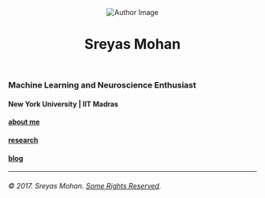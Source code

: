 <!DOCTYPE html>
<html lang="en-US">
<head>

<meta charset="utf-8">
<meta name="viewport" content="width=device-width, initial-scale=1.0">
<meta http-equiv="content-type" content="text/html; charset=utf-8">
<meta http-equiv="X-UA-Compatible" content="IE=edge">




<base href="https://sreyasmohan.github.io">

<title>Sreyas Mohan</title>

<meta name="generator" content="Hugo 0.21" />


  <link href="Page%28%22Sreyas%20Mohan%22%29" rel="alternate" type="application/rss+xml" title="Sreyas Mohan" />
  <link href="Page%28%22Sreyas%20Mohan%22%29" rel="feed" type="application/rss+xml" title="Sreyas Mohan" />




<link rel="stylesheet" href="https://fonts.googleapis.com/css?family=Lato:300,400|Roboto+Slab:400,700|Roboto:300,300i,400,400i,500,500i,700,700i">
<link rel="stylesheet" href="https://maxcdn.bootstrapcdn.com/bootstrap/3.3.7/css/bootstrap.min.css" integrity="sha384-BVYiiSIFeK1dGmJRAkycuHAHRg32OmUcww7on3RYdg4Va+PmSTsz/K68vbdEjh4u" crossorigin="anonymous">
<link rel="stylesheet" href="https://maxcdn.bootstrapcdn.com/font-awesome/4.6.3/css/font-awesome.min.css">
<link rel="stylesheet" href="https://sreyasmohan.github.io/css/main.css">




<link rel="apple-touch-icon" sizes="180x180" href="/apple-touch-icon.png">
<link rel="icon" type="image/png" href="/favicon-32x32.png" sizes="32x32">
<link rel="icon" type="image/png" href="/favicon-16x16.png" sizes="16x16">
<link rel="manifest" href="/manifest.json">
<link rel="mask-icon" href="/safari-pinned-tab.svg" color="#5bbad5">
<meta name="theme-color" content="#ffffff">

</head>
<body lang="en-US">
<div class="container">


<header class="row text-center header">
   <img src="img/headshot.jpg" alt="Author Image" class="img-circle text-center headshot"> 
  <h1 class="author">Sreyas Mohan</h1>
</header>


<section id="info-pane" class="row text-center info">
  
  <h3 class="intro">Machine Learning and Neuroscience Enthusiast</h3>
  
  
  <h4 class="description">New York University | IIT Madras</h4>
  
</section>


<section id="social-pane" class="row text-center social">
  
  
  <a href="https://plus.google.com/sreyasmohaniitm/about"><i class="fa fa-google-plus-official" aria-hidden="true"></i></a>
  
  
  <a href="https://facebook.com/coolsreyas"><i class="fa fa-facebook-official" aria-hidden="true"></i></a>
  
  
  
  
  <a href="https://linkedin.com/in/sreyas-mohan-b82a3594"><i class="fa fa-linkedin" aria-hidden="true"></i></a>
  
  
  
  <a href="mailto:ee13b124@ee.iitm.ac.in"><i class="fa fa-envelope-o" aria-hidden="true"></i></a>
  
</section>


<section id="main-menu-pane" class="row text-center main-menu">
  
  <h4><a class="menu-item" href="/about/">about me</a></h4>
  
  <h4><a class="menu-item" href="/research/">research</a></h4>
  
  <h4><a class="menu-item" href="/blog/">blog</a></h4>
  
</section>



<footer class="row text-center footer">
  <hr />
  
  <h6 class="text-center copyright">© 2017. Sreyas Mohan. <a href="http://creativecommons.org/licenses/by/3.0/">Some Rights Reserved</a>.</h6>
  
  
</footer>

</div>






<script>
window.ga=window.ga||function(){(ga.q=ga.q||[]).push(arguments)};ga.l=+new Date;
ga('create', 'XYZ', 'auto');
ga('send', 'pageview');
</script>
<script async src='//www.google-analytics.com/analytics.js'></script>

<script src="https://ajax.googleapis.com/ajax/libs/jquery/1.12.4/jquery.min.js"></script>
<script src="https://maxcdn.bootstrapcdn.com/bootstrap/3.3.7/js/bootstrap.min.js" integrity="sha384-Tc5IQib027qvyjSMfHjOMaLkfuWVxZxUPnCJA7l2mCWNIpG9mGCD8wGNIcPD7Txa" crossorigin="anonymous"></script>
<script src="js/main.js"></script>
</body>
</html>

